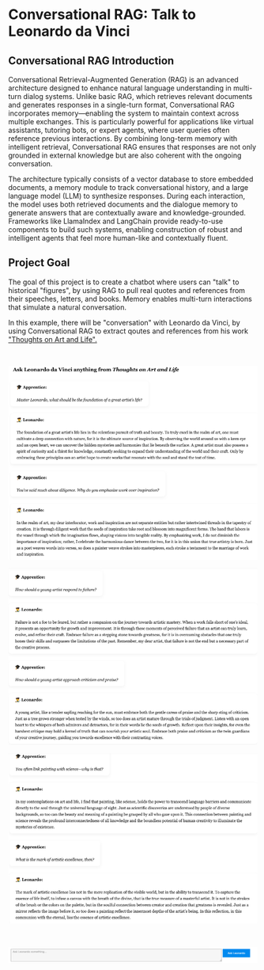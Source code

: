 # Conversational RAG: Talk to Leonardo da Vinci

## Conversational RAG Introduction

Conversational Retrieval-Augmented Generation (RAG) is an advanced architecture designed to enhance natural language understanding in multi-turn dialog systems. Unlike basic RAG, which retrieves relevant documents and generates responses in a single-turn format, Conversational RAG incorporates memory—enabling the system to maintain context across multiple exchanges. This is particularly powerful for applications like virtual assistants, tutoring bots, or expert agents, where user queries often reference previous interactions. By combining long-term memory with intelligent retrieval, Conversational RAG ensures that responses are not only grounded in external knowledge but are also coherent with the ongoing conversation.

The architecture typically consists of a vector database to store embedded documents, a memory module to track conversational history, and a large language model (LLM) to synthesize responses. During each interaction, the model uses both retrieved documents and the dialogue memory to generate answers that are contextually aware and knowledge-grounded. Frameworks like LlamaIndex and LangChain provide ready-to-use components to build such systems, enabling construction of robust and intelligent agents that feel more human-like and contextually fluent.

## Project Goal

The goal of this project is to create a chatbot where users can "talk" to historical "figures", by using RAG to pull real quotes and references from their speeches, letters, and books. Memory enables multi-turn interactions that simulate a natural conversation.

In this example, there will be "conversation" with Leonardo da Vinci, by using Conversational RAG to extract qoutes and references from his work ["Thoughts on Art and Life".](https://www.gutenberg.org/ebooks/29904)

<br>

<p align="left">
  <img src="image1.png">
</p>
<p align="left">
  <img src="image2.png">
</p>
<p align="left">
  <img src="image3.png">
</p>
<br>
<p align="left">
  <img src="img-buttons.png">
</p>
